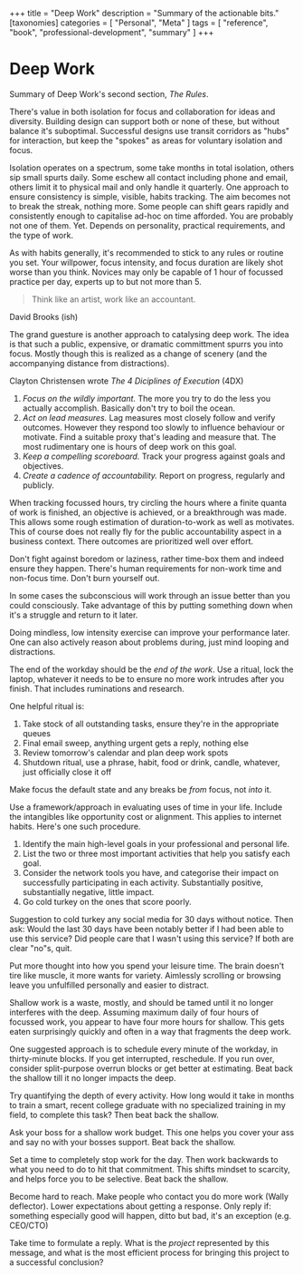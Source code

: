 +++
title = "Deep Work"
description = "Summary of the actionable bits."
[taxonomies]
categories = [ "Personal", "Meta" ]
tags = [ "reference", "book", "professional-development", "summary" ]
+++

# Deep Work

Summary of Deep Work's second section, _The Rules_.

There's value in both isolation for focus and collaboration for ideas and diversity.
Building design can support both or none of these, but without balance it's suboptimal.
Successful designs use transit corridors as "hubs" for interaction, but keep the "spokes" as areas for voluntary isolation and focus.

Isolation operates on a spectrum, some take months in total isolation, others sip small spurts daily.
Some eschew all contact including phone and email, others limit it to physical mail and only handle it quarterly.
One approach to ensure consistency is simple, visible, habits tracking.
The aim becomes not to break the streak, nothing more.
Some people can shift gears rapidly and consistently enough to capitalise ad-hoc on time afforded.
You are probably not one of them.
Yet.
Depends on personality, practical requirements, and the type of work.

As with habits generally, it's recommended to stick to any rules or routine you set.
Your willpower, focus intensity, and focus duration are likely shot worse than you think.
Novices may only be capable of 1 hour of focussed practice per day, experts up to but not more than 5.

> Think like an artist, work like an accountant.

David Brooks (ish)

The grand guesture is another approach to catalysing deep work.
The idea is that such a public, expensive, or dramatic committment spurrs you into focus.
Mostly though this is realized as a change of scenery (and the accompanying distance from distractions).

Clayton Christensen wrote _The 4 Diciplines of Execution_ (4DX)

1. *Focus on the wildly important.*
   The more you try to do the less you actually accomplish.
   Basically don't try to boil the ocean.
1. *Act on lead measures.*
   Lag measures most closely follow and verify outcomes.
   However they respond too slowly to influence behaviour or motivate.
   Find a suitable proxy that's leading and measure that.
   The most rudimentary one is hours of deep work on this goal.
1. *Keep a compelling scoreboard.*
   Track your progress against goals and objectives.
1. *Create a cadence of accountability.*
   Report on progress, regularly and publicly.

When tracking focussed hours, try circling the hours where a finite quanta of work is finished, an objective is achieved, or a breakthrough was made.
This allows some rough estimation of duration-to-work as well as motivates.
This of course does not really fly for the public accountability aspect in a business context.
There outcomes are prioritized well over effort.

Don't fight against boredom or laziness, rather time-box them and indeed ensure they happen.
There's human requirements for non-work time and non-focus time.
Don't burn yourself out.

In some cases the subconscious will work through an issue better than you could consciously.
Take advantage of this by putting something down when it's a struggle and return to it later.

Doing mindless, low intensity exercise can improve your performance later.
One can also actively reason about problems during, just mind looping and distractions.

The end of the workday should be the *end of the work*.
Use a ritual, lock the laptop, whatever it needs to be to ensure no more work intrudes after you finish.
That includes ruminations and research.

One helpful ritual is:

1. Take stock of all outstanding tasks, ensure they're in the appropriate queues
1. Final email sweep, anything urgent gets a reply, nothing else
1. Review tomorrow's calendar and plan deep work spots
1. Shutdown ritual, use a phrase, habit, food or drink, candle, whatever, just officially close it off

Make focus the default state and any breaks be _from_ focus, not _into_ it.

Use a framework/approach in evaluating uses of time in your life.
Include the intangibles like opportunity cost or alignment.
This applies to internet habits.
Here's one such procedure.

1. Identify the main high-level goals in your professional and personal life.
1. List the two or three most important activities that help you satisfy each goal.
1. Consider the network tools you have, and categorise their impact on successfully participating in each activity.
   Substantially positive, substantially negative, little impact.
1. Go cold turkey on the ones that score poorly.

Suggestion to cold turkey any social media for 30 days without notice.
Then ask: Would the last 30 days have been notably better if I had been able to use this service?
Did people care that I wasn't using this service?
If both are clear "no"s, quit.

Put more thought into how you spend your leisure time.
The brain doesn't tire like muscle, it more wants for variety.
Aimlessly scrolling or browsing leave you unfulfilled personally and easier to distract.

Shallow work is a waste, mostly, and should be tamed until it no longer interferes with the deep.
Assuming maximum daily of four hours of focussed work, you appear to have four more hours for shallow.
This gets eaten surprisingly quickly and often in a way that fragments the deep work.

One suggested approach is to schedule every minute of the workday, in thirty-minute blocks.
If you get interrupted, reschedule.
If you run over, consider split-purpose overrun blocks or get better at estimating.
Beat back the shallow till it no longer impacts the deep.

Try quantifying the depth of every activity.
How long would it take in months to train a smart, recent college graduate with no specialized training in my field, to complete this task?
Then beat back the shallow.

Ask your boss for a shallow work budget.
This one helps you cover your ass and say no with your bosses support.
Beat back the shallow.

Set a time to completely stop work for the day.
Then work backwards to what you need to do to hit that commitment.
This shifts mindset to scarcity, and helps force you to be selective.
Beat back the shallow.

Become hard to reach.
Make people who contact you do more work (Wally deflector).
Lower expectations about getting a response.
Only reply if: something especially good will happen, ditto but bad, it's an exception (e.g. CEO/CTO)

Take time to formulate a reply.
What is the _project_ represented by this message, and what is the most efficient process for bringing this project to a successful conclusion?
